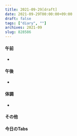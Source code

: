 ```yaml
---
title: 2021-09-29[draft]
date: 2021-09-29T00:00:00+09:00
draft: false
tags: ["diary", ""]
archives: 2021-09
slug: 828586
---
```

#### 午前
- 
#### 午後
- 
#### 体調
- 
#### その他
#### 今日のTabs